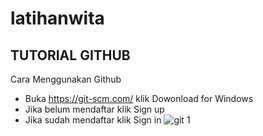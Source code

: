 # latihanwita
## TUTORIAL GITHUB

<p align="center>
[we bare bears](https://user-images.githubusercontent.com/92616861/137625953-939c4be3-d8d3-4a4e-af4a-3fa9fbb3bc55.gif)
</p>

          
# Cara Menggunakan Github
- Buka https://git-scm.com/ klik Dowonload for Windows
- Jika belum mendaftar klik Sign up
- Jika sudah mendaftar klik Sign in
![git 1](https://user-images.githubusercontent.com/92616861/137626260-c50b421e-edce-4162-8548-2f9ded082355.PNG)
